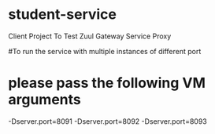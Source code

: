 # student-service
Client Project To Test Zuul Gateway Service Proxy

#To run the service with multiple instances of different port 
# please pass the following VM arguments
-Dserver.port=8091
-Dserver.port=8092
-Dserver.port=8093
